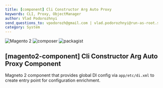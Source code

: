 ```yaml
---
title: [component] Cli Constructor Arg Auto Proxy  
keywords: CLI, Proxy, ObjectManager  
author: Vlad Podorozhnyi  
send_questions_to: vpodorozh@gmail.com | vlad.podorozhnyi@run-as-root.sh  
category: System  
---
```

![Magento 2](https://img.shields.io/badge/Magento-2.4.*-orange)
![composer](https://shields.io/badge/composer-v2-darkgreen)
![packagist](https://img.shields.io/badge/packagist-f28d1a)

## \[magento2-component\] Cli Constructor Arg Auto Proxy Component

Magneto 2 component that provides global DI config via `app/etc/di.xml` to create entry point for configuration enrichment.
